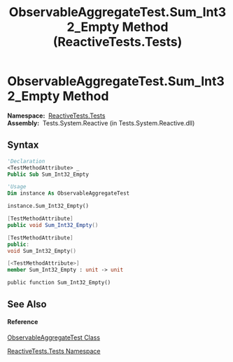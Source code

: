 ﻿---
title: ObservableAggregateTest.Sum_Int32_Empty Method  (ReactiveTests.Tests)
TOCTitle: Sum_Int32_Empty Method
ms:assetid: M:ReactiveTests.Tests.ObservableAggregateTest.Sum_Int32_Empty
ms:mtpsurl: https://msdn.microsoft.com/en-us/library/reactivetests.tests.observableaggregatetest.sum_int32_empty(v=VS.103)
ms:contentKeyID: 36619957
ms.date: 06/28/2011
mtps_version: v=VS.103
f1_keywords:
- ReactiveTests.Tests.ObservableAggregateTest.Sum_Int32_Empty
dev_langs:
- CSharp
- JScript
- VB
- FSharp
- c++
---

# ObservableAggregateTest.Sum\_Int32\_Empty Method

**Namespace:**  [ReactiveTests.Tests](hh289046\(v=vs.103\).md)  
**Assembly:**  Tests.System.Reactive (in Tests.System.Reactive.dll)

## Syntax

``` vb
'Declaration
<TestMethodAttribute> _
Public Sub Sum_Int32_Empty
```

``` vb
'Usage
Dim instance As ObservableAggregateTest

instance.Sum_Int32_Empty()
```

``` csharp
[TestMethodAttribute]
public void Sum_Int32_Empty()
```

``` c++
[TestMethodAttribute]
public:
void Sum_Int32_Empty()
```

``` fsharp
[<TestMethodAttribute>]
member Sum_Int32_Empty : unit -> unit 
```

``` jscript
public function Sum_Int32_Empty()
```

## See Also

#### Reference

[ObservableAggregateTest Class](hh314823\(v=vs.103\).md)

[ReactiveTests.Tests Namespace](hh289046\(v=vs.103\).md)

